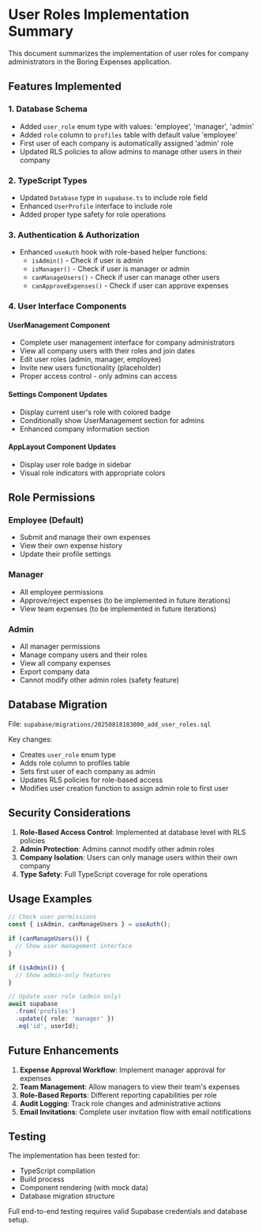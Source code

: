 # User Roles Implementation Summary

This document summarizes the implementation of user roles for company administrators in the Boring Expenses application.

## Features Implemented

### 1. Database Schema
- Added `user_role` enum type with values: 'employee', 'manager', 'admin'
- Added `role` column to `profiles` table with default value 'employee'
- First user of each company is automatically assigned 'admin' role
- Updated RLS policies to allow admins to manage other users in their company

### 2. TypeScript Types
- Updated `Database` type in `supabase.ts` to include role field
- Enhanced `UserProfile` interface to include role
- Added proper type safety for role operations

### 3. Authentication & Authorization
- Enhanced `useAuth` hook with role-based helper functions:
  - `isAdmin()` - Check if user is admin
  - `isManager()` - Check if user is manager or admin
  - `canManageUsers()` - Check if user can manage other users
  - `canApproveExpenses()` - Check if user can approve expenses

### 4. User Interface Components

#### UserManagement Component
- Complete user management interface for company administrators
- View all company users with their roles and join dates
- Edit user roles (admin, manager, employee)
- Invite new users functionality (placeholder)
- Proper access control - only admins can access

#### Settings Component Updates
- Display current user's role with colored badge
- Conditionally show UserManagement section for admins
- Enhanced company information section

#### AppLayout Component Updates
- Display user role badge in sidebar
- Visual role indicators with appropriate colors

## Role Permissions

### Employee (Default)
- Submit and manage their own expenses
- View their own expense history
- Update their profile settings

### Manager
- All employee permissions
- Approve/reject expenses (to be implemented in future iterations)
- View team expenses (to be implemented in future iterations)

### Admin
- All manager permissions
- Manage company users and their roles
- View all company expenses
- Export company data
- Cannot modify other admin roles (safety feature)

## Database Migration

File: `supabase/migrations/20250818183000_add_user_roles.sql`

Key changes:
- Creates `user_role` enum type
- Adds role column to profiles table
- Sets first user of each company as admin
- Updates RLS policies for role-based access
- Modifies user creation function to assign admin role to first user

## Security Considerations

1. **Role-Based Access Control**: Implemented at database level with RLS policies
2. **Admin Protection**: Admins cannot modify other admin roles
3. **Company Isolation**: Users can only manage users within their own company
4. **Type Safety**: Full TypeScript coverage for role operations

## Usage Examples

```typescript
// Check user permissions
const { isAdmin, canManageUsers } = useAuth();

if (canManageUsers()) {
  // Show user management interface
}

if (isAdmin()) {
  // Show admin-only features
}

// Update user role (admin only)
await supabase
  .from('profiles')
  .update({ role: 'manager' })
  .eq('id', userId);
```

## Future Enhancements

1. **Expense Approval Workflow**: Implement manager approval for expenses
2. **Team Management**: Allow managers to view their team's expenses  
3. **Role-Based Reports**: Different reporting capabilities per role
4. **Audit Logging**: Track role changes and administrative actions
5. **Email Invitations**: Complete user invitation flow with email notifications

## Testing

The implementation has been tested for:
- TypeScript compilation
- Build process
- Component rendering (with mock data)
- Database migration structure

Full end-to-end testing requires valid Supabase credentials and database setup.